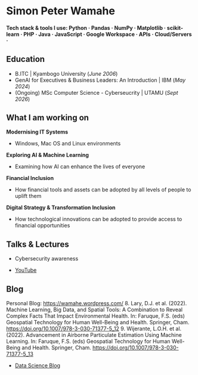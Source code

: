 # Simon Peter Wamahe

#### Tech stack & tools I use: Python · Pandas · NumPy · Matplotlib · scikit-learn · PHP · Java · JavaScript · Google Workspace · APIs · Cloud/Servers ·  

## Education
- B.ITC | Kyambogo University (_June 2006_)
- GenAI for Executives & Business Leaders: An Introduction | IBM (_May 2024_)
- (Ongoing) MSc Computer Science - Cyberseucrity | UTAMU (_Sept 2026_)

## What I am working on

**Modernising IT Systems**
- Windows, Mac OS and Linux environments

**Exploring AI & Machine Learning**
- Examining how AI can enhance the lives of everyone

**Financial Inclusion**
- How financial tools and assets can be adopted by all levels of people to uplift them

**Digital Strategy & Transformation Inclusion**
- How technological innovations can be adopted to provide access to financial opportunities

## Talks & Lectures
- Cybersecurity awareness
  
- [YouTube](https://www.youtube.com/channel/UCa9gErQ9AE5jT2DZLjXBIdA)

## Blog
Personal Blog: https://wamahe.wordpress.com/
8. Lary, D.J. et al. (2022). Machine Learning, Big Data, and Spatial Tools: A Combination to Reveal Complex Facts That Impact Environmental Health. In: Faruque, F.S. (eds) Geospatial Technology for Human Well-Being and Health. Springer, Cham. https://doi.org/10.1007/978-3-030-71377-5_12
9. Wijerante, L.O.H. et al. (2022). Advancement in Airborne Particulate Estimation Using Machine Learning. In: Faruque, F.S. (eds) Geospatial Technology for Human Well-Being and Health. Springer, Cham. https://doi.org/10.1007/978-3-030-71377-5_13

- [Data Science Blog](https://medium.com/@shawhin)
